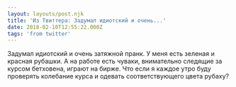 ```yaml
---
layout: layouts/post.njk
title: 'Из Твиттера: Задумал идиотский и очень...'
date: 2018-02-10T12:55:22.000Z
tags: 'from twitter'
---
```



Задумал идиотский и очень затяжной пранк.
У меня есть зеленая и красная рубашки. А на работе есть чуваки, внимательно следящие за курсом бетховена, играют на бирже. Что если я каждое утро буду проверять колебание курса и одевать соответствующего цвета рубаху?

